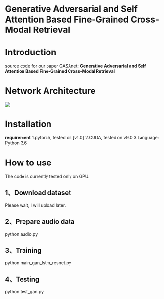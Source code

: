 # Generative Adversarial and Self Attention Based Fine-Grained Cross-Modal Retrieval
# Introduction
source code for our paper GASAnet: **Generative Adversarial and Self Attention Based Fine-Grained Cross-Modal Retrieval**
# Network Architecture
![](https://github.com/gasanet/GASA/blob/master/gan.jpg)
# Installation
**requirement**
1.pytorch, tested on [v1.0]
2.CUDA, tested on v9.0
3.Language: Python 3.6
# How to use
The code is currently tested only on GPU.
## 1、Download dataset
Please wait, I will upload later.
## 2、Prepare audio data
python audio.py
## 3、Training
python main_gan_lstm_resnet.py
## 4、Testing
python test_gan.py

